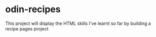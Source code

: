 # odin-recipes
This project will display the HTML skills I've learnt so far by building a recipe pages project